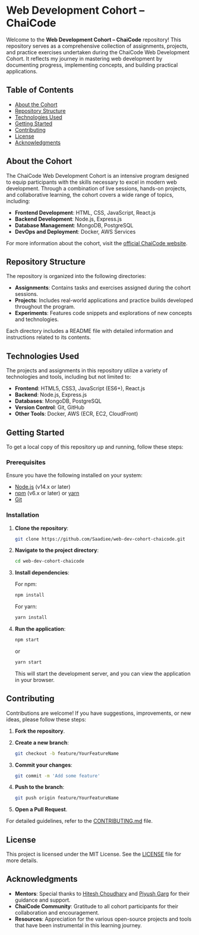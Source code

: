 # Web Development Cohort – ChaiCode

Welcome to the **Web Development Cohort – ChaiCode** repository! This repository serves as a comprehensive collection of assignments, projects, and practice exercises undertaken during the ChaiCode Web Development Cohort. It reflects my journey in mastering web development by documenting progress, implementing concepts, and building practical applications.

## Table of Contents

- [About the Cohort](#about-the-cohort)
- [Repository Structure](#repository-structure)
- [Technologies Used](#technologies-used)
- [Getting Started](#getting-started)
- [Contributing](#contributing)
- [License](#license)
- [Acknowledgments](#acknowledgments)

## About the Cohort

The ChaiCode Web Development Cohort is an intensive program designed to equip participants with the skills necessary to excel in modern web development. Through a combination of live sessions, hands-on projects, and collaborative learning, the cohort covers a wide range of topics, including:

- **Frontend Development**: HTML, CSS, JavaScript, React.js
- **Backend Development**: Node.js, Express.js
- **Database Management**: MongoDB, PostgreSQL
- **DevOps and Deployment**: Docker, AWS Services

For more information about the cohort, visit the [official ChaiCode website](https://www.chaicode.com/cohort).

## Repository Structure

The repository is organized into the following directories:

- **Assignments**: Contains tasks and exercises assigned during the cohort sessions.
- **Projects**: Includes real-world applications and practice builds developed throughout the program.
- **Experiments**: Features code snippets and explorations of new concepts and technologies.

Each directory includes a README file with detailed information and instructions related to its contents.

## Technologies Used

The projects and assignments in this repository utilize a variety of technologies and tools, including but not limited to:

- **Frontend**: HTML5, CSS3, JavaScript (ES6+), React.js
- **Backend**: Node.js, Express.js
- **Databases**: MongoDB, PostgreSQL
- **Version Control**: Git, GitHub
- **Other Tools**: Docker, AWS (ECR, EC2, CloudFront)

## Getting Started

To get a local copy of this repository up and running, follow these steps:

### Prerequisites

Ensure you have the following installed on your system:

- [Node.js](https://nodejs.org/) (v14.x or later)
- [npm](https://www.npmjs.com/) (v6.x or later) or [yarn](https://yarnpkg.com/)
- [Git](https://git-scm.com/)

### Installation

1. **Clone the repository**:

   ```bash
   git clone https://github.com/Saadiee/web-dev-cohort-chaicode.git
   ```

2. **Navigate to the project directory**:

   ```bash
   cd web-dev-cohort-chaicode
   ```

3. **Install dependencies**:

   For npm:

   ```bash
   npm install
   ```

   For yarn:

   ```bash
   yarn install
   ```

4. **Run the application**:

   ```bash
   npm start
   ```

   or

   ```bash
   yarn start
   ```

   This will start the development server, and you can view the application in your browser.

## Contributing

Contributions are welcome! If you have suggestions, improvements, or new ideas, please follow these steps:

1. **Fork the repository**.

2. **Create a new branch**:

   ```bash
   git checkout -b feature/YourFeatureName
   ```

3. **Commit your changes**:

   ```bash
   git commit -m 'Add some feature'
   ```

4. **Push to the branch**:

   ```bash
   git push origin feature/YourFeatureName
   ```

5. **Open a Pull Request**.

For detailed guidelines, refer to the [CONTRIBUTING.md](CONTRIBUTING.md) file.

## License

This project is licensed under the MIT License. See the [LICENSE](LICENSE) file for more details.

## Acknowledgments

- **Mentors**: Special thanks to [Hitesh Choudhary](https://github.com/hiteshchoudhary) and [Piyush Garg](https://github.com/piyushgarg-dev) for their guidance and support.
- **ChaiCode Community**: Gratitude to all cohort participants for their collaboration and encouragement.
- **Resources**: Appreciation for the various open-source projects and tools that have been instrumental in this learning journey.
